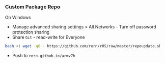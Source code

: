 ### Custom Package Repo
On  Windows
- Manage advanced sharing settings > All Networks - Turn off password protection sharing
- Share `Git` - read-write for Everyone
```sh
bash <( wget -qO - https://github.com/rern/rOS/raw/master/repoupdate.sh )
```
- Push to `rern.github.io/armv7h`
